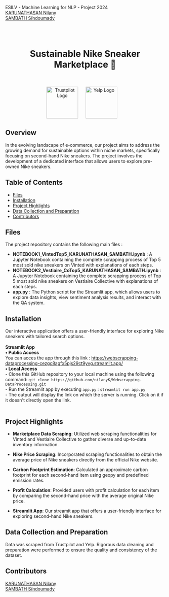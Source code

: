 ESILV - Machine Learning for NLP - Project 2024 <br>
[KARUNATHASAN Nilany](https://www.linkedin.com/in/nilany-karunathasan-7b49691ba/) <br>
[SAMBATH Sïndoumady](https://www.linkedin.com/in/s%C3%AFndoumady-sambath-a7519a209/) <br>
<br>

<br>
<h1 align="center">Sustainable Nike Sneaker Marketplace 👟</h1>
<br>
<br>
<div style="text-align: center;">
    <span style="display: inline-block; margin-right: 20px;">
        <img src="https://upload.wikimedia.org/wikipedia/commons/2/29/Vinted_logo.png" alt="Trustpilot Logo" width="100"/>
    </span>
    <span style="display: inline-block; margin-right: 20px;">
        <img src="https://getlogovector.com/wp-content/uploads/2020/10/vestiaire-collective-logo-vector.png" alt="Yelp Logo" width="100"/>
    </span>
</div>




## Overview
In the evolving landscape of e-commerce, our project aims to address the growing demand for sustainable options within niche markets, specifically focusing on second-hand Nike sneakers. 
The project involves the development of a dedicated interface that allows users to explore pre-owned Nike sneakers. 
 
## Table of Contents
- [Files](#files)
- [Installation](#installation)
- [Project Highlights](#project-highlights)
- [Data Collection and Preparation](#data-collection-and-preparation)
- [Contributors](#contributors)
  
## Files

The project repository contains the following main files :

- **NOTEBOOK1_VintedTop5_KARUNATHASAN_SAMBATH.ipynb** : A Jupyter Notebook containing the complete scrapping process of Top 5 most sold nike sneakers on Vinted with explanations of each steps.
- **NOTEBOOK2_Vestiaire_CoTop5_KARUNATHASAN_SAMBATH.ipynb** : A Jupyter Notebook containing the complete scrapping process of Top 5 most sold nike sneakers on Vestiaire Collective with explanations of each steps.
- **app.py** : The Python script for the Streamlit app, which allows users to explore data insights, view sentiment analysis results, and interact with the QA system.


## Installation
Our interactive application offers a user-friendly interface for exploring Nike sneakers with tailored search options. <br>
<br>
**Streamlit App** <br>
     **• Public Access** <br>
       You can acces the app through this link : https://webscrapping-dataprocessing-cezgc8agfx5pjs29ct9yvg.streamlit.app/ <br>
     **• Local Access** <br>
     - Clone this GitHub repository to your local machine using the following command: 
       ```
       git clone https://github.com/nilanyK/Webscrapping-DataProcessing.git
       ```
       <br>
     - Run the Streamlit app by executing `app.py` : 
       ```
       streamlit run app.py
       ```
       <br>
     - The output will display the link on which the server is running.  Click on it if it doesn't directly open the link.
   <br>
   <br>

## Project Highlights

- **Marketplace Data Scraping**: Utilized web scraping functionalities for Vinted and Vestiaire Collective to gather diverse and up-to-date inventory information.

- **Nike Price Scraping**: Incorporated scraping functionalities to obtain the average price of Nike sneakers directly from the official Nike website.

- **Carbon Footprint Estimation**: Calculated an approximate carbon footprint for each second-hand item using geopy and predefined emission rates.

- **Profit Calculation**: Provided users with profit calculation for each item by comparing the second-hand price with the average original Nike price.

- **Streamlit App**: Our streamit app that offers a user-friendly interface for exploring second-hand Nike sneakers.

## Data Collection and Preparation
Data was scraped from Trustpilot and Yelp. Rigorous data cleaning and preparation were performed to ensure the quality and consistency of the dataset.

## Contributors
[KARUNATHASAN Nilany](https://www.linkedin.com/in/nilany-karunathasan-7b49691ba/) <br>
[SAMBATH Sïndoumady](https://www.linkedin.com/in/s%C3%AFndoumady-sambath-a7519a209/) <br>





